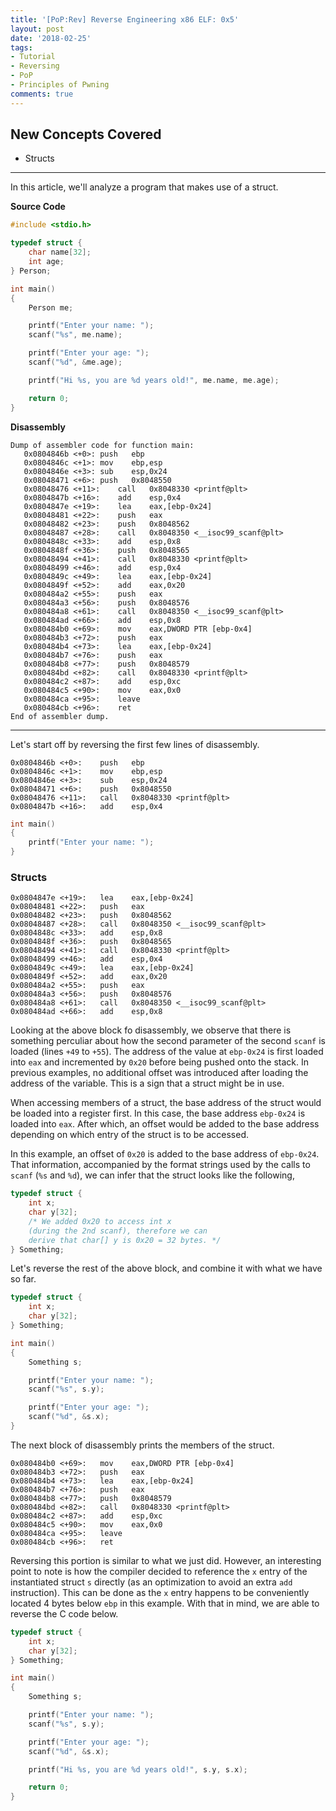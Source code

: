 ```yaml
---
title: '[PoP:Rev] Reverse Engineering x86 ELF: 0x5'
layout: post
date: '2018-02-25'
tags:
- Tutorial
- Reversing
- PoP
- Principles of Pwning
comments: true
---
```


## New Concepts Covered
* Structs

--------

In this article, we'll analyze a program that makes use of a struct.

**Source Code**

```c
#include <stdio.h>

typedef struct {
	char name[32];
	int age;
} Person;

int main()
{
	Person me;

	printf("Enter your name: ");
	scanf("%s", me.name);

	printf("Enter your age: ");
	scanf("%d", &me.age);

	printf("Hi %s, you are %d years old!", me.name, me.age);

	return 0;
}
```

**Disassembly**

```
Dump of assembler code for function main:
   0x0804846b <+0>:	push   ebp
   0x0804846c <+1>:	mov    ebp,esp
   0x0804846e <+3>:	sub    esp,0x24
   0x08048471 <+6>:	push   0x8048550
   0x08048476 <+11>:	call   0x8048330 <printf@plt>
   0x0804847b <+16>:	add    esp,0x4
   0x0804847e <+19>:	lea    eax,[ebp-0x24]
   0x08048481 <+22>:	push   eax
   0x08048482 <+23>:	push   0x8048562
   0x08048487 <+28>:	call   0x8048350 <__isoc99_scanf@plt>
   0x0804848c <+33>:	add    esp,0x8
   0x0804848f <+36>:	push   0x8048565
   0x08048494 <+41>:	call   0x8048330 <printf@plt>
   0x08048499 <+46>:	add    esp,0x4
   0x0804849c <+49>:	lea    eax,[ebp-0x24]
   0x0804849f <+52>:	add    eax,0x20
   0x080484a2 <+55>:	push   eax
   0x080484a3 <+56>:	push   0x8048576
   0x080484a8 <+61>:	call   0x8048350 <__isoc99_scanf@plt>
   0x080484ad <+66>:	add    esp,0x8
   0x080484b0 <+69>:	mov    eax,DWORD PTR [ebp-0x4]
   0x080484b3 <+72>:	push   eax
   0x080484b4 <+73>:	lea    eax,[ebp-0x24]
   0x080484b7 <+76>:	push   eax
   0x080484b8 <+77>:	push   0x8048579
   0x080484bd <+82>:	call   0x8048330 <printf@plt>
   0x080484c2 <+87>:	add    esp,0xc
   0x080484c5 <+90>:	mov    eax,0x0
   0x080484ca <+95>:	leave
   0x080484cb <+96>:	ret
End of assembler dump.
```

-----------
Let's start off by reversing the first few lines of disassembly.

```
0x0804846b <+0>:	push   ebp
0x0804846c <+1>:	mov    ebp,esp
0x0804846e <+3>:	sub    esp,0x24
0x08048471 <+6>:	push   0x8048550
0x08048476 <+11>:	call   0x8048330 <printf@plt>
0x0804847b <+16>:	add    esp,0x4
```

```c
int main()
{
	printf("Enter your name: ");
}
```

### Structs

```
0x0804847e <+19>:	lea    eax,[ebp-0x24]
0x08048481 <+22>:	push   eax
0x08048482 <+23>:	push   0x8048562
0x08048487 <+28>:	call   0x8048350 <__isoc99_scanf@plt>
0x0804848c <+33>:	add    esp,0x8
0x0804848f <+36>:	push   0x8048565
0x08048494 <+41>:	call   0x8048330 <printf@plt>
0x08048499 <+46>:	add    esp,0x4
0x0804849c <+49>:	lea    eax,[ebp-0x24]
0x0804849f <+52>:	add    eax,0x20
0x080484a2 <+55>:	push   eax
0x080484a3 <+56>:	push   0x8048576
0x080484a8 <+61>:	call   0x8048350 <__isoc99_scanf@plt>
0x080484ad <+66>:	add    esp,0x8
```

Looking at the above block fo disassembly, we observe that there is something perculiar about how the second parameter of the second `scanf` is loaded (lines `+49` to `+55`). The address of the value at `ebp-0x24` is first loaded into `eax` and incremented by `0x20` before being pushed onto the stack. In previous examples, no additional offset was introduced after loading the address of the variable. This is a sign that a struct might be in use.

When accessing members of a struct, the base address of the struct would be loaded into a register first. In this case, the base address `ebp-0x24` is loaded into `eax`. After which, an offset would be added to the base address depending on which entry of the struct is to be accessed.

In this example, an offset of `0x20` is added to the base address of `ebp-0x24`. That information, accompanied by the format strings used by the calls to `scanf` (`%s` and `%d`), we can infer that the struct looks like the following,

```c
typedef struct {
	int x;
	char y[32];
	/* We added 0x20 to access int x
	(during the 2nd scanf), therefore we can
	derive that char[] y is 0x20 = 32 bytes. */
} Something;

```

Let's reverse the rest of the above block, and combine it with what we have so far.

```c
typedef struct {
	int x;
	char y[32];
} Something;

int main()
{
	Something s;

	printf("Enter your name: ");
	scanf("%s", s.y);

	printf("Enter your age: ");
	scanf("%d", &s.x);
}
```

The next block of disassembly prints the members of the struct.

```
0x080484b0 <+69>:	mov    eax,DWORD PTR [ebp-0x4]
0x080484b3 <+72>:	push   eax
0x080484b4 <+73>:	lea    eax,[ebp-0x24]
0x080484b7 <+76>:	push   eax
0x080484b8 <+77>:	push   0x8048579
0x080484bd <+82>:	call   0x8048330 <printf@plt>
0x080484c2 <+87>:	add    esp,0xc
0x080484c5 <+90>:	mov    eax,0x0
0x080484ca <+95>:	leave
0x080484cb <+96>:	ret
```

Reversing this portion is similar to what we just did. However, an interesting point to note is how the compiler decided to reference the `x` entry of the instantiated struct `s` directly (as an optimization to avoid an extra `add` instruction). This can be done as the `x` entry happens to be conveniently located 4 bytes below `ebp` in this example. With that in mind, we are able to reverse the C code below.

```c
typedef struct {
	int x;
	char y[32];
} Something;

int main()
{
	Something s;

	printf("Enter your name: ");
	scanf("%s", s.y);

	printf("Enter your age: ");
	scanf("%d", &s.x);

	printf("Hi %s, you are %d years old!", s.y, s.x);

	return 0;
}
```
